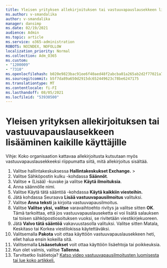 ```yaml
---
title: Yleisen yrityksen allekirjoituksen tai vastuuvapauslausekkeen lisääminen kaikille käyttäjille
ms.author: v-smandalika
author: v-smandalika
manager: dansimp
ms.date: 02/19/2021
audience: Admin
ms.topic: article
ms.service: o365-administration
ROBOTS: NOINDEX, NOFOLLOW
localization_priority: Normal
ms.collection: Adm_O365
ms.custom:
- "1200009"
- "7310"
ms.openlocfilehash: b020e9823bac91ee6f40aed48f2abcba01a265ab2d2f77021a745e69af5a5366
ms.sourcegitcommit: b5f7da89a650d2915dc652449623c78be6247175
ms.translationtype: MT
ms.contentlocale: fi-FI
ms.lasthandoff: 08/05/2021
ms.locfileid: "53930500"
---
```

# <a name="add-a-global-company-signature-or-disclaimer-for-all-users"></a>Yleisen yrityksen allekirjoituksen tai vastuuvapauslausekkeen lisääminen kaikille käyttäjille

Vihje: Koko organisaation kattavaa allekirjoitusta kutsutaan myös vastuuvapauslausekkeeksi riippumatta siitä, mitä allekirjoitus sisältää.

1. Valitse hallintakeskuksessa **Hallintakeskukset Exchange.**  >  
2. Valitse Sähköpostin kulku -kohdassa **Säännöt**.
3. Valitse **+** (Lisää) -kuvake ja valitse **Käytä ilmoituksia**.
4. Anna säännölle nimi.
5. Valitse Käytä tätä sääntöä -kohdassa **Käytä kaikkiin viesteihin.**
6. Jätä kohdassa Seuraava **Lisää vastuuvapausilmoitus** valituksi.
7. Valitse **Anna teksti** ja kirjoita vastuuvapausilmoitus.
8. Valitse **Valitse yksi,** **valitse** varavaihtoehto rivitys ja valitse sitten **OK**. Tämä tarkoittaa, että jos vastuuvapauslauseketta ei voi lisätä salauksen tai toisen sähköpostiosoituksen vuoksi, se rivitetään viestikirjekuoreen.
9. Jätä **Valvo tätä sääntöä** vakavuustasolla valituksi. Valitse sitten Matala, Keskitaso tai Korkea viestilokissa käytettäväksi.
10. Valitsemalla **Pakota** voit ottaa käyttöön vastuuvapauslausekkeen heti, ellet halua ensin kokeilla sitä.
11. Valitsemalla **Lisäasetukset** voit ottaa käyttöön lisäehtoja tai poikkeuksia.
12. Kun olet valmis, valitse **Tallenna**.
13. Tarvitsetko lisätietoja? [Katso video vastuuvapausilmoitusten luomisesta tai lue koko artikkeli.](https://support.office.com/article/2d75860f-c527-4352-a7f6-73eba54c0c72?wt.mc_id=Chat_GlobalSignature)